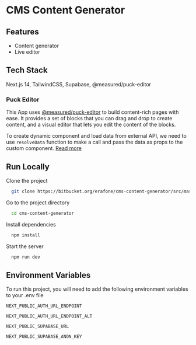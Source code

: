 # CMS Content Generator

## Features

- Content generator
- Live editor

## Tech Stack

Next.js 14, TailwindCSS, Supabase, @measured/puck-editor

### Puck Editor

This App uses [@measured/puck-editor](https://github.com/measuredco/puck) to build content-rich pages with ease. It provides a set of blocks that you can drag and drop to create content, and a visual editor that lets you edit the content of the blocks.

To create dynamic component and load data from external API, we need to use `resolveData` function to make a call and pass the data as props to the custom component. [Read more](<https://puckeditor.com/docs/api-reference/configuration/component-config#resolvedatadata-params:~:text=Heading%20Block-,resolveData,-(data%2C%20params)>)

## Run Locally

Clone the project

```bash
  git clone https://bitbucket.org/erafone/cms-content-generator/src/master/
```

Go to the project directory

```bash
  cd cms-content-generator
```

Install dependencies

```bash
  npm install
```

Start the server

```bash
  npm run dev
```

## Environment Variables

To run this project, you will need to add the following environment variables to your .env file

`NEXT_PUBLIC_AUTH_URL_ENDPOINT`

`NEXT_PUBLIC_AUTH_URL_ENDPOINT_ALT`

`NEXT_PUBLIC_SUPABASE_URL`

`NEXT_PUBLIC_SUPABASE_ANON_KEY`
